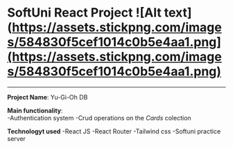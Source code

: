 # SoftUni React Project ![Alt text](https://assets.stickpng.com/images/584830f5cef1014c0b5e4aa1.png](https://assets.stickpng.com/images/584830f5cef1014c0b5e4aa1.png)
---

**Project Name**: Yu-Gi-Oh DB

**Main functionality**:  
-Authentication system
-Crud operations on the *Cards* colection

**Technologyt used**
-React JS
-React Router
-Tailwind css
-Softuni practice server
